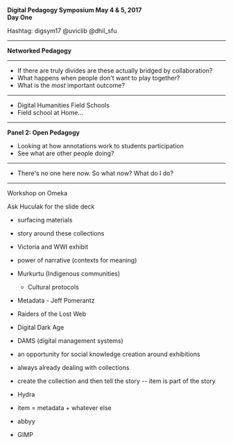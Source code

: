 **Digital Pedagogy Symposium May 4 & 5, 2017**  
**Day One**  

Hashtag: digsym17
@uviclib
@dhil_sfu

----

**Networked Pedagogy**

---

- If there are truly divides are these actually bridged by collaboration? 
- What happens when people don't want to play together? 
- What is the *most* important outcome? 

---

- Digital Humanities Field Schools
- Field school at Home...

---

**Panel 2: Open Pedagogy**

- Looking at how annotations work to students participation
- See what are other people doing? 

---

- There's no one here now. So what now? What do I do? 

---

Workshop on Omeka

Ask Huculak for the slide deck

- surfacing materials
- story around these collections
- Victoria and WWI exhibit
- power of narrative (contexts for meaning)
- Murkurtu (Indigenous communities)
	- Cultural protocols
- Metadata - Jeff Pomerantz
- Raiders of the Lost Web
- Digital Dark Age
- DAMS (digital management systems)
- an opportunity for social knowledge creation around exhibitions
- always already dealing with collections
- create the collection and then tell the story -- item is part of the story
- Hydra
- item = metadata + whatever else

- abbyy
- GIMP




